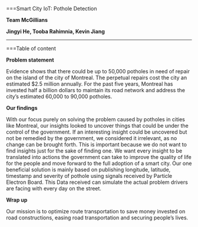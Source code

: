 ===Smart City IoT:  Pothole Detection



**Team McGillians**

**Jingyi He, Tooba Rahimnia, Kevin Jiang**

***

===Table of content


**Problem statement**

Evidence shows that there could be up to 50,000 potholes in need of repair on the island of the city of Montreal. The perpetual repairs cost the city an estimated $2.5 million annually.
For the past five years, Montreal has invested half a billion dollars to maintain its road network and address the city’s estimated 60,000 to 90,000 potholes.


**Our findings**
                    
With our focus purely on  solving the problem caused by potholes in cities like Montreal, our insights looked to uncover things that could be under the control of the government. If an interesting insight could be uncovered but not be remedied by the government, we considered it irrelevant, as no change can be brought forth. This is important because we do not want to find insights just for the sake of finding one. We want every insight to be translated into actions the government can take to improve the quality of life for the people and move forward to the full adoption of a smart city. 
Our one beneficial solution is mainly based on publishing longitude, latitude, timestamp and severity of pothole using signals received by Particle Electron Board. This Data received can simulate the actual problem drivers are facing with every day on the street.                         
     
**Wrap up**

Our mission is to optimize route transportation to save money invested on road constructions, easing road transportation and securing people’s lives.


 
